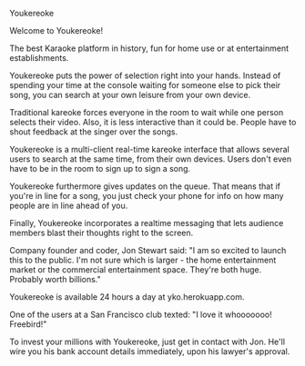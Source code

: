 Youkereoke


Welcome to Youkereoke!  

The best Karaoke platform in history, fun for home use or at entertainment establishments.

Youkereoke puts the power of selection right into your hands.  Instead of spending your time at the console waiting for someone else to pick their song, you can search at your own leisure from your own device.

Traditional kareoke forces everyone in the room to wait while one person selects their video.  Also, it is less interactive than it could be.  People have to shout feedback at the singer over the songs.

Youkereoke is a multi-client real-time kareoke interface that allows several users to search at the same time, from their own devices.  Users don't even have to be in the room to sign up to sign a song.  

Youkereoke furthermore gives updates on the queue.  That means that if you're in line for a song, you just check your phone for info on how many people are in line ahead of you.

Finally, Youkereoke incorporates a realtime messaging that lets audience members blast their thoughts right to the screen.

Company founder and coder, Jon Stewart said: "I am so excited to launch this to the public.  I'm not sure which is larger - the home entertainment market or the commercial entertainment space.  They're both huge.  Probably worth billions."

Youkereoke is available 24 hours a day at yko.herokuapp.com.

One of the users at a San Francisco club texted: "I love it whooooooo!  Freebird!" 

To invest your millions with Youkereoke, just get in contact with Jon.  He'll wire you his bank account details immediately, upon his lawyer's approval.



